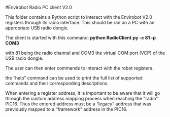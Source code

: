 #Envirobot Radio PC client V2.0

This folder contains a Python script to interact with the Envirobot V2.0 registers through its radio interface. This should be ran on a PC with an appropriate USB radio dongle.

The client is started with this command: **python RadioClient.py -c 81 -p COM3**

with 81 being the radio channel and COM3 the virtual COM port (VCP) of the USB radio dongle.

The user can then enter commands to interact with the robot registers.

the “help” command can be used to print the full list of supported commands and their corresponding descriptions.

When entering a register address, it is important to be aware that it will go through the custom address mapping process when reaching the "radio" PIC16. Thus the entered address must be a “legacy” address that was previously mapped to a “framework” address in the PIC16.
